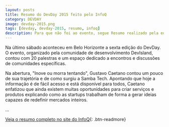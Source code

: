 ```yaml
---
layout: posts
title: Resumo do DevDay 2015 feito pelo InfoQ
category: DEVDAY
image: devday-2015.png
tags: [devday, devday-2015, resumo, infoq]
description: Para que não foi ao evento, segue Resumo realizado pela equipe da InfoQ que esteve presente no evento.
---
```

Na último sábado aconteceu em Belo Horizonte a sexta edição do DevDay. O evento, organizado pela comunidade de desenvolvimento DevIsland, contou com 20 palestras e um espaço dedicado a encontros e discussões de comunidades específicas.

Na abertura, "Inove ou morra tentando", Gustavo Caetano contou um pouco de sua trajetória e de como surgiu a Samba Tech. Apontando que hoje a informação é de fácil acesso e está disponível para todos, Caetano enfatizou que ainda existem muitas oportunidades para criar serviços e produtos explicando como as startups trabalham de forma a gerar ideias capazes de redefinir mercados inteiros.

...

[Veja o resumo completo no site do InfoQ](http://www.infoq.com/br/news/2015/11/devday-20152){: .btn-readmore}
